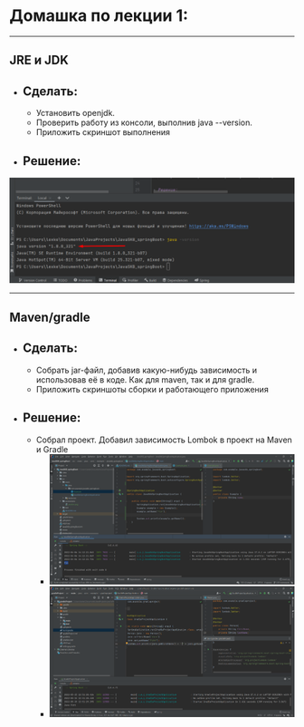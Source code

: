 
Домашка по лекции 1:
= 
---
JRE и JDK
-
- Сделать:
  - 
    - Установить openjdk.
    - Проверить работу из консоли, выполнив java --version.
    - Приложить скриншот выполнения

- Решение:
  - 
![](src/screenshots/javaVer.png)

---
Maven/gradle
-
- Сделать:
  -
    - Собрать jar-файл, добавив какую-нибудь зависимость и использовав её в коде. Как для maven, так и для gradle.
    - Приложить скриншоты сборки и работающего приложения

- Решение:
  - 
  - Собрал проект. Добавил зависимость Lombok в проект на Maven и Gradle
    - ![img.png](src/screenshots/img.png)
    - ![img.png](src/screenshots/gradle.png)
